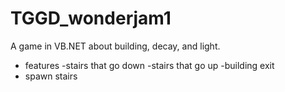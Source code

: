 # TGGD_wonderjam1
A game in VB.NET about building, decay, and light.

- features
	-stairs that go down
	-stairs that go up
	-building exit
- spawn stairs
